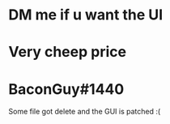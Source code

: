# DM me if u want the UI 
# Very cheep price
# BaconGuy#1440

Some file got delete and the GUI is patched :(
